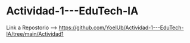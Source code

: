 # Actividad-1---EduTech-IA

Link a Repostorio --> https://github.com/YoelUb/Actividad-1---EduTech-IA/tree/main/Actividad1
